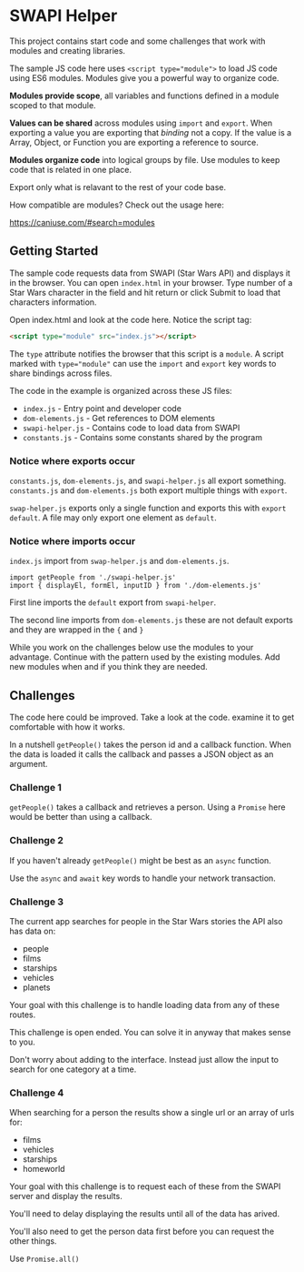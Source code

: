 # SWAPI Helper

This project contains start code and some challenges that work with modules and creating libraries.

The sample JS code here uses `<script type="module">` to load JS code using ES6 modules. Modules give you a powerful way to organize code. 

**Modules provide scope**, all variables and functions defined in a module scoped to that module. 

**Values can be shared** across modules using `import` and `export`. When exporting a value you are exporting that _binding_ not a copy. If the value is a Array, Object, or Function you are exporting a reference to source. 

**Modules organize code** into logical groups by file. Use modules to keep code that is related in one place. 

Export only what is relavant to the rest of your code base. 

How compatible are modules? Check out the usage here: 

https://caniuse.com/#search=modules

## Getting Started

The sample code requests data from SWAPI (Star Wars API) and displays it in the browser. You can open `index.html` in your browser. Type number of a Star Wars character in the field and hit return or click Submit to load that characters information. 

Open index.html and look at the code here. Notice the script tag: 

```HTML
<script type="module" src="index.js"></script>
```

The `type` attribute notifies the browser that this script is a `module`. A script marked with `type="module"` can use the `import` and `export` key words to share bindings across files. 

The code in the example is organized across these JS files:

- `index.js` - Entry point and developer code
- `dom-elements.js` - Get references to DOM elements
- `swapi-helper.js` - Contains code to load data from SWAPI
- `constants.js` - Contains some constants shared by the program

### Notice where exports occur

`constants.js`, `dom-elements.js`, and `swapi-helper.js` all export something. `constants.js` and `dom-elements.js` both export multiple things with `export`.

`swap-helper.js` exports only a single function and exports this with `export default`. A file may only export one element as `default`. 

### Notice where imports occur

`index.js` import from `swap-helper.js` and `dom-elements.js`. 

```JS
import getPeople from './swapi-helper.js'
import { displayEl, formEl, inputID } from './dom-elements.js'
```

First line imports the `default` export from `swapi-helper`.

The second line imports from `dom-elements.js` these are not default exports and they are wrapped in the `{` and `}`

While you work on the challenges below use the modules to your advantage. Continue with the pattern used by the existing modules. Add new modules when and if you think they are needed. 

## Challenges 

The code here could be improved. Take a look at the code. examine it to get comfortable with how it works. 

In a nutshell `getPeople()` takes the person id and a callback function. When the data is loaded it calls the callback and passes a JSON object as an argument. 

### Challenge 1

`getPeople()` takes a callback and retrieves a person. Using a `Promise` here would be better than using a callback. 

### Challenge 2

If you haven't already `getPeople()` might be best as an `async` function. 

Use the `async` and `await` key words to handle your network transaction. 

### Challenge 3

The current app searches for people in the Star Wars stories the API also has data on:

- people
- films
- starships
- vehicles
- planets

Your goal with this challenge is to handle loading data from any of these routes.

This challenge is open ended. You can solve it in anyway that makes sense to you. 

Don't worry about adding to the interface. Instead just allow the input to search for one category at a time. 

### Challenge 4

When searching for a person the results show a single url or an array of urls for: 

- films
- vehicles
- starships
- homeworld

Your goal with this challenge is to request each of these from the SWAPI server and display the results. 

You'll need to delay displaying the results until all of the data has arived. 

You'll also need to get the person data first before you can request the other things. 

Use `Promise.all()`


